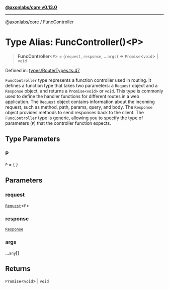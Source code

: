 [**@axonlabs/core v0.13.0**](../README.md)

***

[@axonlabs/core](../globals.md) / FuncController

# Type Alias: FuncController()\<P\>

> **FuncController**\<`P`\> = (`request`, `response`, ...`args`) => `Promise`\<`void`\> \| `void`

Defined in: [types/RouterTypes.ts:47](https://github.com/AxonJsLabs/AxonJs/blob/3187def3e5c0161745ea7e33640513908efc6c86/src/types/RouterTypes.ts#L47)

`FuncController` type represents a function controller
used in routing. It defines a function type that takes two parameters: a `Request`
object and a `Response` object, and returns a `Promise<void>` or `void`. This type is
commonly used to define the handler functions for different routes in a web application.
The `Request` object contains information about the incoming request, such as method,
path, params, query, and body. The `Response` object provides methods to send responses
back to the client. The `FuncController` type is generic, allowing you to specify the
type of parameters (`P`) that the controller function expects.

## Type Parameters

### P

`P` = \{ \}

## Parameters

### request

[`Request`](../interfaces/Request.md)\<`P`\>

### response

[`Response`](../interfaces/Response.md)

### args

...`any`[]

## Returns

`Promise`\<`void`\> \| `void`
